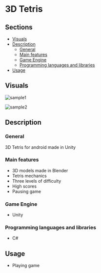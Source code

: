 # 3D Tetris

## Sections

 - [Visuals](#visuals)
 - [Description](#description)
	 - [General](#general)
	 - [Main features](#main-features)
	 - [Game Engine](#game-engine)
	 - [Programming languages and libraries](#programming-languages-and-libraries)
 - [Usage](#usage)


## Visuals

![sample1](Images/main_menu.png "Menu")

![sample2](Images/gameplay.png "Gameplay")

## Description

### General
3D Tetris for android made in Unity

### Main features
  - 3D models made in Blender
  - Tetris mechanics
  - Three levels of difficulty
  - High scores
  - Pausing game

### Game Engine
- Unity

### Programming languages and libraries
 - C#

## Usage
 - Playing game
